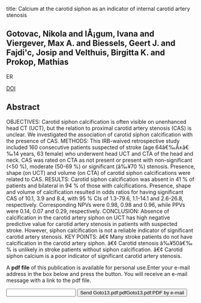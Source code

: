 title: Calcium at the carotid siphon as an indicator of internal carotid artery stenosis

## Gotovac, Nikola and IÅ¡gum, Ivana and Viergever, Max A. and Biessels, Geert J. and Fajdi'c, Josip and Velthuis, Birgitta K. and Prokop, Mathias
ER

<a href="https://doi.org/10.1007/s00330-012-2766-x">DOI</a>

## Abstract
OBJECTIVES: Carotid siphon calcification is often visible on unenhanced head CT (UCT), but the relation to proximal carotid artery stenosis (CAS) is unclear. We investigated the association of carotid siphon calcification with the presence of CAS. METHODS: This IRB-waived retrospective study included 160 consecutive patients suspected of stroke (age 64â€‰Â±â€‰14 years, 63 female) who underwent head UCT and CTA of the head and neck. CAS was rated on CTA as not present or present with non-significant (<50 %), moderate (50-69 %) or significant (â‰¥70 %) stenosis. Presence, shape (on UCT) and volume (on CTA) of carotid siphon calcifications were related to CAS. RESULTS: Carotid siphon calcification was absent in 41 % of patients and bilateral in 94 % of those with calcifications. Presence, shape and volume of calcification resulted in odds ratios for having significant CAS of 10.1, 3.9 and 8.4, with 95 % CIs of 1.3-79.6, 1.1-14.1 and 2.6-26.8, respectively. Corresponding NPVs were 0.98, 0.98 and 0.96, while PPVs were 0.14, 0.07 and 0.29, respectively. CONCLUSION: Absence of calcification in the carotid artery siphon on UCT has high negative predictive value for carotid artery stenosis in patients with suspected stroke. However, siphon calcification is not a reliable indicator of significant carotid artery stenosis. KEY POINTS: â€¢ Many stroke patients do not have calcification in the carotid artery siphon. â€¢ Carotid stenosis â‰¥50â€‰% is unlikely in stroke patients without siphon calcification. â€¢ Carotid siphon calcium is a poor indicator of significant carotid artery stenosis.

A <b>pdf file</b> of this publication is available for personal use.Enter your e-mail address in the box below and press the button. You will receive an e-mail message with a link to the pdf file.
<form action="sender.php">  <input type="text" name="email">  <input type="submit" value="Send Goto13.pdf:pdfGoto13.pdf:PDF by e-mail"></form>